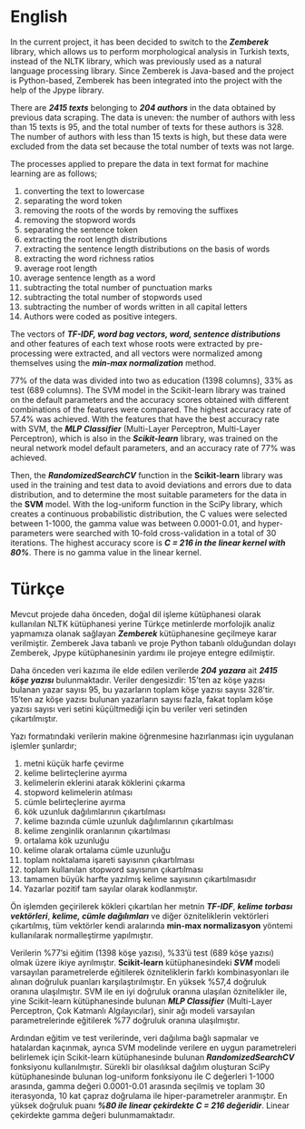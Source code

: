 # English

In the current project, it has been decided to switch to the ***Zemberek*** library, which allows us to perform morphological analysis in Turkish texts, instead of the NLTK library, which was previously used as a natural language processing library. Since Zemberek is Java-based and the project is Python-based, Zemberek has been integrated into the project with the help of the Jpype library.

There are ***2415 texts*** belonging to ***204 authors*** in the data obtained by previous data scraping. The data is uneven: the number of authors with less than 15 texts is 95, and the total number of texts for these authors is 328. The number of authors with less than 15 texts is high, but these data were excluded from the data set because the total number of texts was not large.

The processes applied to prepare the data in text format for machine learning are as follows; 
1. converting the text to lowercase
2. separating the word token 
3. removing the roots of the words by removing the suffixes
4. removing the stopword words
5. separating the sentence token
6. extracting the root length distributions
7. extracting the sentence length distributions on the basis of words
8. extracting the word richness ratios
9. average root length
10. average sentence length as a word
11. subtracting the total number of punctuation marks
12. subtracting the total number of stopwords used
13. subtracting the number of words written in all capital letters
14. Authors were coded as positive integers.

The vectors of ***TF-IDF, word bag vectors, word, sentence distributions*** and other features of each text whose roots were extracted by pre-processing were extracted, and all vectors were normalized among themselves using the ***min-max normalization*** method.

77% of the data was divided into two as education (1398 columns), 33% as test (689 columns). The SVM model in the Scikit-learn library was trained on the default parameters and the accuracy scores obtained with different combinations of the features were compared. The highest accuracy rate of 57.4% was achieved. With the features that have the best accuracy rate with SVM, the ***MLP Classifier*** (Multi-Layer Perceptron, Multi-Layer Perceptron), which is also in the ***Scikit-learn*** library, was trained on the neural network model default parameters, and an accuracy rate of 77% was achieved.

Then, the ***RandomizedSearchCV*** function in the **Scikit-learn** library was used in the training and test data to avoid deviations and errors due to data distribution, and to determine the most suitable parameters for the data in the **SVM** model. With the log-uniform function in the SciPy library, which creates a continuous probabilistic distribution, the C values were selected between 1-1000, the gamma value was between 0.0001-0.01, and hyper-parameters were searched with 10-fold cross-validation in a total of 30 iterations. The highest accuracy score is ***C = 216 in the linear kernel with 80%***. There is no gamma value in the linear kernel.

# Türkçe

Mevcut projede daha önceden, doğal dil işleme kütüphanesi olarak kullanılan NLTK kütüphanesi yerine Türkçe metinlerde morfolojik analiz yapmamıza olanak sağlayan ***Zemberek*** kütüphanesine geçilmeye karar verilmiştir. Zemberek Java tabanlı ve proje Python tabanlı olduğundan dolayı Zemberek, Jpype kütüphanesinin yardımı ile projeye entegre 
edilmiştir. 

Daha önceden veri kazıma ile elde edilen verilerde ***204 yazara*** ait ***2415 köşe yazısı*** bulunmaktadır. Veriler dengesizdir: 15’ten az köşe yazısı bulanan yazar sayısı 95, bu 
yazarların toplam köşe yazısı sayısı 328’tir. 15’ten az köşe yazısı bulunan yazarların sayısı fazla, fakat toplam köşe yazısı sayısı veri setini küçültmediği için bu 
veriler veri setinden çıkartılmıştır.

Yazı formatındaki verilerin makine öğrenmesine hazırlanması için uygulanan işlemler şunlardır;
1. metni küçük harfe çevirme
2. kelime belirteçlerine ayırma
3. kelimelerin eklerini atarak köklerini çıkarma
4. stopword kelimelerin atılması
5. cümle belirteçlerine ayırma
6. kök uzunluk dağılımlarının çıkartılması
7. kelime bazında cümle uzunluk dağılımlarının çıkartılması
8. kelime zenginlik oranlarının çıkartılması
9. ortalama kök uzunluğu
10. kelime olarak ortalama cümle uzunluğu
11. toplam noktalama işareti sayısının çıkartılması
12. toplam kullanılan stopword sayısının çıkartılması
13. tamamen büyük harfte yazılmış kelime sayısının çıkartılmasıdır
14. Yazarlar pozitif tam sayılar olarak kodlanmıştır.

Ön işlemden geçirilerek kökleri çıkartılan her metnin ***TF-IDF***, ***kelime torbası vektörleri***, ***kelime, cümle dağılımları*** ve diğer özniteliklerin vektörleri çıkartılmış, tüm vektörler kendi aralarında **min-max normalizasyon** yöntemi kullanılarak normalleştirme yapılmıştır. 

Verilerin %77’si eğitim (1398 köşe yazısı), %33’ü test (689 köşe yazısı) olmak üzere ikiye ayrılmıştır. **Scikit-learn** kütüphanesindeki ***SVM*** modeli varsayılan parametrelerde 
eğitilerek özniteliklerin farklı kombinasyonları ile alınan doğruluk puanları karşılaştırılmıştır. En yüksek %57,4 doğruluk oranına ulaşılmıştır. SVM ile en iyi doğruluk
oranına ulaşılan öznitelikler ile, yine Scikit-learn kütüphanesinde bulunan ***MLP Classifier*** (Multi-Layer Perceptron, Çok Katmanlı Algılayıcılar), sinir ağı modeli 
varsayılan parametrelerinde eğitilerek %77 doğruluk oranına ulaşılmıştır. 

Ardından eğitim ve test verilerinde, veri dağılıma bağlı sapmalar ve hatalardan kaçınmak, ayrıca SVM modelinde verilere en uygun parametreleri belirlemek için 
Scikit-learn kütüphanesinde bulunan ***RandomizedSearchCV*** fonksiyonu kullanılmıştır. Sürekli bir olasılıksal dağılım oluşturan SciPy kütüphanesinde bulunan log-uniform 
fonksiyonu ile C değerleri 1-1000 arasında, gamma değeri 0.0001-0.01 arasında seçilmiş ve toplam 30 iterasyonda, 10 kat çapraz doğrulama ile hiper-parametreler 
aranmıştır. En yüksek doğruluk puanı ***%80 ile linear çekirdekte C = 216 değeridir***. Linear çekirdekte gamma değeri bulunmamaktadır.
